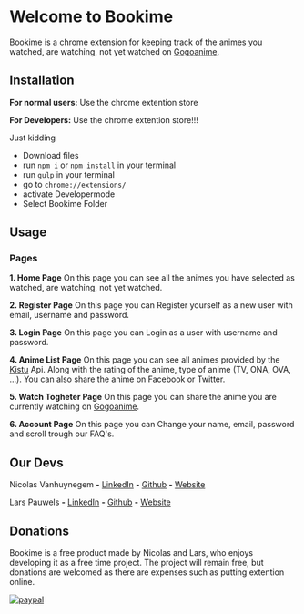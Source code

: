 # Welcome to Bookime
Bookime is a chrome extension for keeping track of the animes you watched, are watching, not yet watched on [Gogoanime](https://www1.gogoanime.ai).

## Installation

<b>For normal users:</B>
Use the chrome extention store

<b>For Developers:</B>
Use the chrome extention store!!!

Just kidding

- Download files
- run ``` npm i ``` or ``` npm install ``` in your terminal
- run ``` gulp ``` in your terminal
- go to ```chrome://extensions/```
- activate Developermode
- Select Bookime Folder

## Usage

### Pages

<b>1. Home Page</B>
On this page you can see all the animes you have selected as watched, are watching, not yet watched.

<b>2. Register Page</B>
On this page you can Register yourself as a new user with email, username and password.

<b>3. Login Page</B>
On this page you can Login as a user with username and password.

<b>4. Anime List Page</B>
On this page you can see all animes provided by the [Kistu](https://kitsu.docs.apiary.io) Api. Along with the rating of the anime, type of anime (TV, ONA, OVA, ...).
You can also share the anime on Facebook or Twitter.

<b>5. Watch Togheter Page</B>
On this page you can share the anime you are currently watching on [Gogoanime](https://www1.gogoanime.ai).

<b>6. Account Page</B>
On this page you can Change your name, email, password and scroll trough our FAQ's.

## Our Devs
Nicolas Vanhuynegem <b>-</b> [LinkedIn](https://www.linkedin.com/in/nicolas-vanhuynegem-a3756815a/) <b>-</b> [Github](https://github.com/snipercool) <b>-</b> [Website](https://nicolasvh.be)

Lars Pauwels <b>-</b> [LinkedIn](https://www.linkedin.com/in/lars-pauwels/) <b>-</b> [Github](https://github.com/LarsPauwels) <b>-</b> [Website](https://myware.be/)

## Donations
Bookime is a free product made by Nicolas and Lars, who enjoys developing it as a free time project. The project will remain free, but donations are welcomed as there are expenses such as putting extention online.

[![paypal](https://www.paypalobjects.com/en_US/i/btn/btn_donateCC_LG.gif)](https://www.paypal.me/bookime)